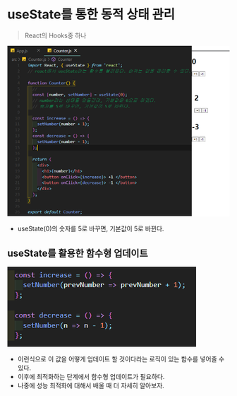 # useState를 통한 동적 상태 관리

> React의 Hooks중 하나

![image-20200902105708625](05.useState.assets/image-20200902105708625.png)

- useState(0)의 숫자를 5로 바꾸면, 기본값이 5로 바뀐다.



## useState를 활용한 함수형 업데이트

![image-20200902110250356](05.useState.assets/image-20200902110250356.png)

- 이런식으로 이 값을 어떻게 업데이트 할 것이다라는 로직이 있는 함수를 넣어줄 수 있다.
- 이후에 최적화하는 단계에서 함수형 업데이트가 필요하다.
- 나중에 성능 최적화에 대해서 배울 때 더 자세히 알아보자.

